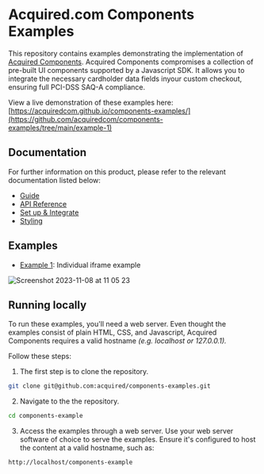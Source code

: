 # Acquired.com Components Examples

This repository contains examples demonstrating the implementation of [Acquired Components](https://docs.acquired.com/docs/components). Acquired Components compromises a collection of pre-built UI components supported by a Javascript SDK. It allows you to integrate the necessary cardholder data fields inyour custom checkout, ensuring full PCI-DSS SAQ-A compliance.

View a live demonstration of these examples here: [https://acquiredcom.github.io/components-examples/](https://github.com/acquiredcom/components-examples/tree/main/example-1)

## Documentation

For further information on this product, please refer to the relevant documentation listed below:

- [Guide](https://docs.acquired.com/docs/components)
- [API Reference](https://docs.acquired.com/reference/create-session-id)
- [Set up & Integrate](https://docs.acquired.com/docs/set-up-and-integrate-components)
- [Styling](https://docs.acquired.com/docs/styling-components)

## Examples

- [Example 1](./example-1/): Individual iframe example

![Screenshot 2023-11-08 at 11 05 23](https://github.com/acquiredcom/components-examples/assets/149580745/1c88e219-f47c-450a-9f56-1d4cf6ff7812)

## Running locally

To run these examples, you'll need a web server. Even thought the examples consist of plain HTML, CSS, and Javascript, Acquired Components requires a valid hostname _(e.g. localhost or 127.0.0.1)._

Follow these steps:

1. The first step is to clone the repository.

```bash
git clone git@github.com:acquired/components-examples.git
```

2. Navigate to the the repository.

```bash
cd components-example
```

3. Access the examples through a web server. Use your web server software of choice to serve the examples. Ensure it's configured to host the content at a valid hostname, such as:

```bash
http://localhost/components-example
```
